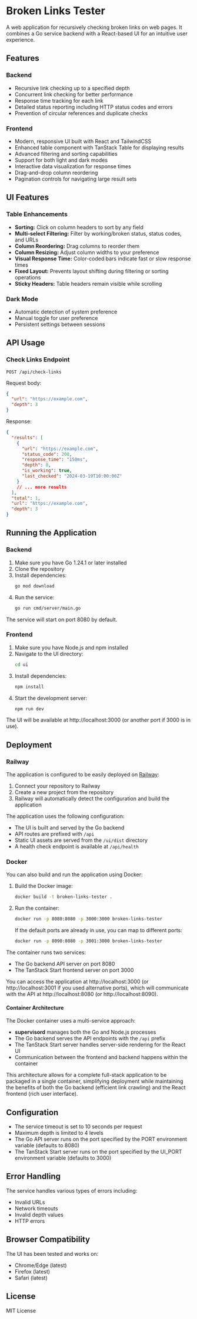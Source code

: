 # Broken Links Tester

A web application for recursively checking broken links on web pages. It combines a Go service backend with a React-based UI for an intuitive user experience.

## Features

### Backend

- Recursive link checking up to a specified depth
- Concurrent link checking for better performance
- Response time tracking for each link
- Detailed status reporting including HTTP status codes and errors
- Prevention of circular references and duplicate checks

### Frontend

- Modern, responsive UI built with React and TailwindCSS
- Enhanced table component with TanStack Table for displaying results
- Advanced filtering and sorting capabilities
- Support for both light and dark modes
- Interactive data visualization for response times
- Drag-and-drop column reordering
- Pagination controls for navigating large result sets

## UI Features

### Table Enhancements

- **Sorting:** Click on column headers to sort by any field
- **Multi-select Filtering:** Filter by working/broken status, status codes, and URLs
- **Column Reordering:** Drag columns to reorder them
- **Column Resizing:** Adjust column widths to your preference
- **Visual Response Time:** Color-coded bars indicate fast or slow response times
- **Fixed Layout:** Prevents layout shifting during filtering or sorting operations
- **Sticky Headers:** Table headers remain visible while scrolling

### Dark Mode

- Automatic detection of system preference
- Manual toggle for user preference
- Persistent settings between sessions

## API Usage

### Check Links Endpoint

```
POST /api/check-links
```

Request body:

```json
{
  "url": "https://example.com",
  "depth": 3
}
```

Response:

```json
{
  "results": [
    {
      "url": "https://example.com",
      "status_code": 200,
      "response_time": "150ms",
      "depth": 0,
      "is_working": true,
      "last_checked": "2024-03-19T10:00:00Z"
    }
    // ... more results
  ],
  "total": 1,
  "url": "https://example.com",
  "depth": 3
}
```

## Running the Application

### Backend

1. Make sure you have Go 1.24.1 or later installed
2. Clone the repository
3. Install dependencies:
   ```bash
   go mod download
   ```
4. Run the service:
   ```bash
   go run cmd/server/main.go
   ```

The service will start on port 8080 by default.

### Frontend

1. Make sure you have Node.js and npm installed
2. Navigate to the UI directory:
   ```bash
   cd ui
   ```
3. Install dependencies:
   ```bash
   npm install
   ```
4. Start the development server:
   ```bash
   npm run dev
   ```

The UI will be available at http://localhost:3000 (or another port if 3000 is in use).

## Deployment

### Railway

The application is configured to be easily deployed on [Railway](https://railway.app):

1. Connect your repository to Railway
2. Create a new project from the repository
3. Railway will automatically detect the configuration and build the application

The application uses the following configuration:

- The UI is built and served by the Go backend
- API routes are prefixed with `/api`
- Static UI assets are served from the `/ui/dist` directory
- A health check endpoint is available at `/api/health`

### Docker

You can also build and run the application using Docker:

1. Build the Docker image:
   ```bash
   docker build -t broken-links-tester .
   ```
2. Run the container:

   ```bash
   docker run -p 8080:8080 -p 3000:3000 broken-links-tester
   ```

   If the default ports are already in use, you can map to different ports:

   ```bash
   docker run -p 8090:8080 -p 3001:3000 broken-links-tester
   ```

The container runs two services:

- The Go backend API server on port 8080
- The TanStack Start frontend server on port 3000

You can access the application at http://localhost:3000 (or http://localhost:3001 if you used alternative ports), which will communicate with the API at http://localhost:8080 (or http://localhost:8090).

#### Container Architecture

The Docker container uses a multi-service approach:

- **supervisord** manages both the Go and Node.js processes
- The Go backend serves the API endpoints with the `/api` prefix
- The TanStack Start server handles server-side rendering for the React UI
- Communication between the frontend and backend happens within the container

This architecture allows for a complete full-stack application to be packaged in a single container, simplifying deployment while maintaining the benefits of both the Go backend (efficient link crawling) and the React frontend (rich user interface).

## Configuration

- The service timeout is set to 10 seconds per request
- Maximum depth is limited to 4 levels
- The Go API server runs on the port specified by the PORT environment variable (defaults to 8080)
- The TanStack Start server runs on the port specified by the UI_PORT environment variable (defaults to 3000)

## Error Handling

The service handles various types of errors including:

- Invalid URLs
- Network timeouts
- Invalid depth values
- HTTP errors

## Browser Compatibility

The UI has been tested and works on:

- Chrome/Edge (latest)
- Firefox (latest)
- Safari (latest)

## License

MIT License
